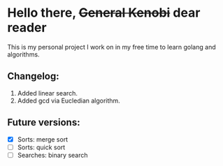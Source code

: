 # Hello there, ~~General Kenobi~~ dear reader
This is my personal project I work on in my free time
to learn golang and algorithms.

## Changelog:
1. Added linear search.
2. Added gcd via Eucledian algorithm.

## Future versions:
- [x] Sorts: merge sort
- [ ] Sorts: quick sort
- [ ] Searches: binary search
